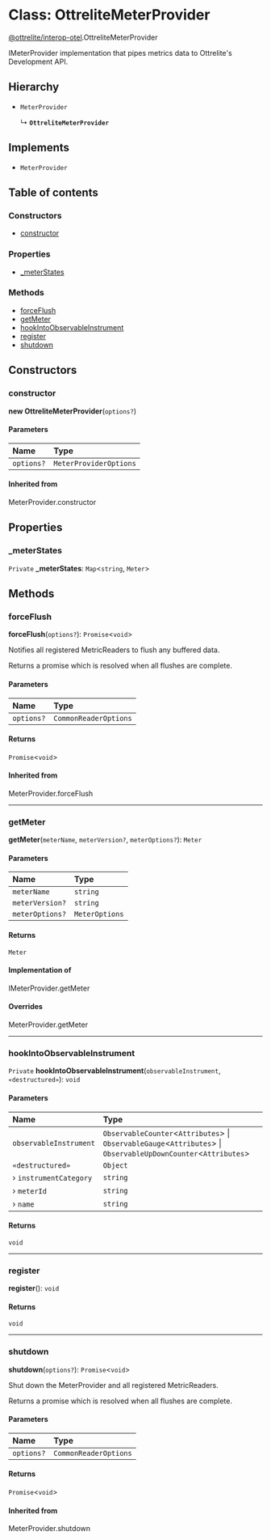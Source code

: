 # Class: OttreliteMeterProvider

[@ottrelite/interop-otel](../modules/ottrelite_interop_otel.md).OttreliteMeterProvider

IMeterProvider implementation that pipes metrics data to Ottrelite's Development API.

## Hierarchy

- `MeterProvider`

  ↳ **`OttreliteMeterProvider`**

## Implements

- `MeterProvider`

## Table of contents

### Constructors

- [constructor](./ottrelite_interop_otel.OttreliteMeterProvider.md#constructor)

### Properties

- [\_meterStates](./ottrelite_interop_otel.OttreliteMeterProvider.md#_meterstates)

### Methods

- [forceFlush](./ottrelite_interop_otel.OttreliteMeterProvider.md#forceflush)
- [getMeter](./ottrelite_interop_otel.OttreliteMeterProvider.md#getmeter)
- [hookIntoObservableInstrument](./ottrelite_interop_otel.OttreliteMeterProvider.md#hookintoobservableinstrument)
- [register](./ottrelite_interop_otel.OttreliteMeterProvider.md#register)
- [shutdown](./ottrelite_interop_otel.OttreliteMeterProvider.md#shutdown)

## Constructors

### constructor

**new OttreliteMeterProvider**(`options?`)

#### Parameters

| Name | Type |
| :------ | :------ |
| `options?` | `MeterProviderOptions` |

#### Inherited from

MeterProvider.constructor

## Properties

### \_meterStates

 `Private` **\_meterStates**: `Map`\<`string`, `Meter`\>

## Methods

### forceFlush

**forceFlush**(`options?`): `Promise`\<`void`\>

Notifies all registered MetricReaders to flush any buffered data.

Returns a promise which is resolved when all flushes are complete.

#### Parameters

| Name | Type |
| :------ | :------ |
| `options?` | `CommonReaderOptions` |

#### Returns

`Promise`\<`void`\>

#### Inherited from

MeterProvider.forceFlush

___

### getMeter

**getMeter**(`meterName`, `meterVersion?`, `meterOptions?`): `Meter`

#### Parameters

| Name | Type |
| :------ | :------ |
| `meterName` | `string` |
| `meterVersion?` | `string` |
| `meterOptions?` | `MeterOptions` |

#### Returns

`Meter`

#### Implementation of

IMeterProvider.getMeter

#### Overrides

MeterProvider.getMeter

___

### hookIntoObservableInstrument

`Private` **hookIntoObservableInstrument**(`observableInstrument`, `«destructured»`): `void`

#### Parameters

| Name | Type |
| :------ | :------ |
| `observableInstrument` | `ObservableCounter`\<`Attributes`\> \| `ObservableGauge`\<`Attributes`\> \| `ObservableUpDownCounter`\<`Attributes`\> |
| `«destructured»` | `Object` |
| › `instrumentCategory` | `string` |
| › `meterId` | `string` |
| › `name` | `string` |

#### Returns

`void`

___

### register

**register**(): `void`

#### Returns

`void`

___

### shutdown

**shutdown**(`options?`): `Promise`\<`void`\>

Shut down the MeterProvider and all registered
MetricReaders.

Returns a promise which is resolved when all flushes are complete.

#### Parameters

| Name | Type |
| :------ | :------ |
| `options?` | `CommonReaderOptions` |

#### Returns

`Promise`\<`void`\>

#### Inherited from

MeterProvider.shutdown
